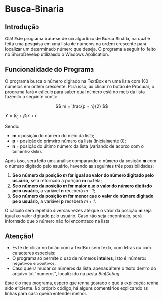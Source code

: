 # Busca-Binaria
## Introdução
Olá! Este programa trata-se de um algoritmo de Busca Binária, na qual é feita uma pesquisa em uma lista de números na ordem crescente para localizar um determinado número que deseja. O programa a seguir foi feito no SharpDevelop utilizando o Windows Application.
&nbsp;

## Funcionalidade do Programa
O programa busca o número digitado na TextBox em uma lista com 100 números em ordem crescente. Para isso, ao clicar no botão de Procurar, o programa fará o cálculo para saber qual número está no meio da lista, fazendo a seguinte conta:

$$
m = \frac{p + n}{2}
$$

$Y = \beta_0 + \beta_1 x + \epsilon$

Sendo:
- **m** = posição do número do meio da lista;
- **p** = posição do primeiro número da lista (inicialmente 0);
- **n** = posição do último número da lista (variando de acordo com o tamanho dela).

Após isso, será feito uma análise comparando o número da posição **m** com o número digitado pelo usuário, havendo as seguintes três possibilidades:
1. **Se o número da posição _m_ for igual ao valor do número digitado pelo usuário,** será retornado a posição **m** na tela;
2. **Se o número da posição _m_ for maior que o valor do número digitado pelo usuário,** a variável **n** receberá _m - 1_;
3. **Se o número da posição _m_ for menor que o valor do número digitado pelo usuário,** a variável **p** receberá _m + 1_.

O cálculo será repetido diversas vezes até que o valor da posição **m** seja igual ao valor digitado pelo usuário. Caso não seja encontrado, será informado que o número não foi encontrado na lista
&nbsp;

## Atenção!
- Evite de clicar no botão com a TextBox sem texto, com letras ou com caracteres especiais;
- O programa só permite o uso de números **inteiros**, isto é, números negativos e positivos;
- Caso queira mudar os números da lista, apenas altere o texto dentro do arquivo txt "numeros", localizado na pasta *Bin\Debug*.

Este é o meu programa, espero que tenha gostado e que a explicação tenha sido eficiente. No próprio código, há alguns comentários explicando as linhas para caso queira entender melhor.
